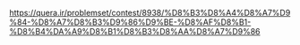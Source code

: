 https://quera.ir/problemset/contest/8938/%D8%B3%D8%A4%D8%A7%D9%84-%D8%A7%D8%B3%D9%86%D9%BE-%D8%AF%D8%B1-%D8%B4%DA%A9%D8%B1%D8%B3%D8%AA%D8%A7%D9%86
